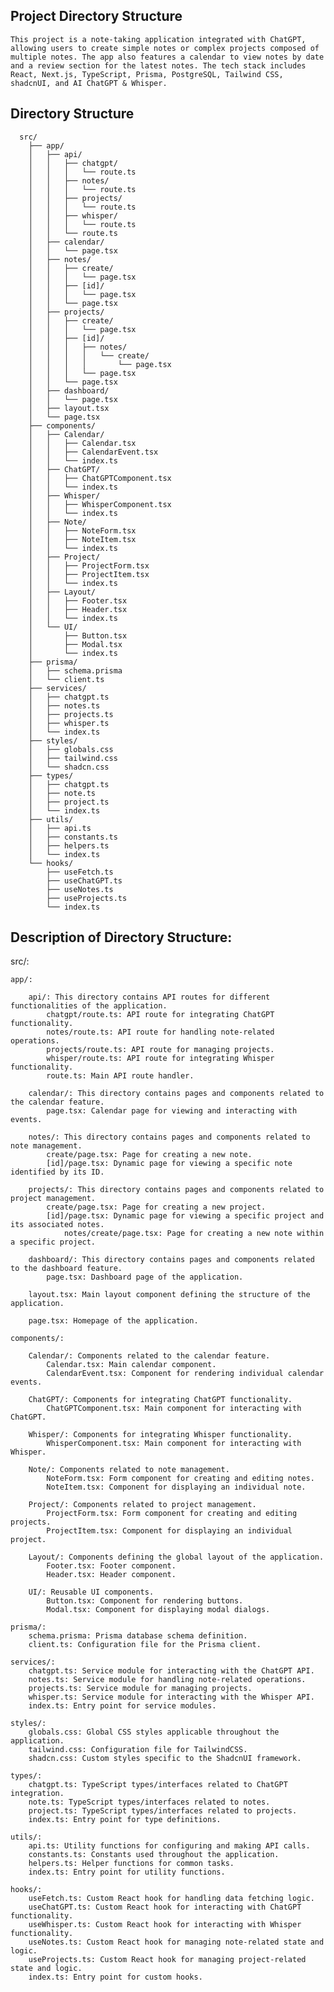 ## Project Directory Structure 

    This project is a note-taking application integrated with ChatGPT, allowing users to create simple notes or complex projects composed of multiple notes. The app also features a calendar to view notes by date and a review section for the latest notes. The tech stack includes React, Next.js, TypeScript, Prisma, PostgreSQL, Tailwind CSS, shadcnUI, and AI ChatGPT & Whisper.

## Directory Structure
```
  src/
    ├── app/
    │   ├── api/
    │   │   ├── chatgpt/
    │   │   │   └── route.ts
    │   │   ├── notes/
    │   │   │   └── route.ts
    │   │   ├── projects/
    │   │   │   └── route.ts
    │   │   ├── whisper/      
    │   │   │   └── route.ts  
    │   │   └── route.ts
    │   ├── calendar/
    │   │   └── page.tsx
    │   ├── notes/
    │   │   ├── create/
    │   │   │   └── page.tsx
    │   │   ├── [id]/
    │   │   │   └── page.tsx
    │   │   └── page.tsx
    │   ├── projects/
    │   │   ├── create/
    │   │   │   └── page.tsx
    │   │   ├── [id]/
    │   │   │   ├── notes/
    │   │   │   │   └── create/
    │   │   │   │       └── page.tsx
    │   │   │   └── page.tsx
    │   │   └── page.tsx
    │   ├── dashboard/
    │   │   └── page.tsx
    │   ├── layout.tsx
    │   └── page.tsx
    ├── components/
    │   ├── Calendar/
    │   │   ├── Calendar.tsx
    │   │   ├── CalendarEvent.tsx
    │   │   └── index.ts
    │   ├── ChatGPT/
    │   │   ├── ChatGPTComponent.tsx
    │   │   └── index.ts
    │   ├── Whisper/       
    │   │   ├── WhisperComponent.tsx   
    │   │   └── index.ts
    │   ├── Note/
    │   │   ├── NoteForm.tsx
    │   │   ├── NoteItem.tsx
    │   │   └── index.ts
    │   ├── Project/
    │   │   ├── ProjectForm.tsx
    │   │   ├── ProjectItem.tsx
    │   │   └── index.ts
    │   ├── Layout/
    │   │   ├── Footer.tsx
    │   │   ├── Header.tsx
    │   │   └── index.ts
    │   └── UI/
    │       ├── Button.tsx
    │       ├── Modal.tsx
    │       └── index.ts
    ├── prisma/
    │   ├── schema.prisma
    │   └── client.ts
    ├── services/
    │   ├── chatgpt.ts
    │   ├── notes.ts
    │   ├── projects.ts
    │   ├── whisper.ts     
    │   └── index.ts
    ├── styles/
    │   ├── globals.css
    │   ├── tailwind.css
    │   └── shadcn.css
    ├── types/
    │   ├── chatgpt.ts
    │   ├── note.ts
    │   ├── project.ts
    │   └── index.ts
    ├── utils/
    │   ├── api.ts
    │   ├── constants.ts
    │   ├── helpers.ts
    │   └── index.ts
    └── hooks/
        ├── useFetch.ts
        ├── useChatGPT.ts
        ├── useNotes.ts
        ├── useProjects.ts
        └── index.ts
```

## Description of Directory Structure:

src/:

    app/:

        api/: This directory contains API routes for different functionalities of the application.
            chatgpt/route.ts: API route for integrating ChatGPT functionality.
            notes/route.ts: API route for handling note-related operations.
            projects/route.ts: API route for managing projects.
            whisper/route.ts: API route for integrating Whisper functionality.
            route.ts: Main API route handler.

        calendar/: This directory contains pages and components related to the calendar feature.
            page.tsx: Calendar page for viewing and interacting with events.

        notes/: This directory contains pages and components related to note management.
            create/page.tsx: Page for creating a new note.
            [id]/page.tsx: Dynamic page for viewing a specific note identified by its ID.

        projects/: This directory contains pages and components related to project management.
            create/page.tsx: Page for creating a new project.
            [id]/page.tsx: Dynamic page for viewing a specific project and its associated notes.
                notes/create/page.tsx: Page for creating a new note within a specific project.

        dashboard/: This directory contains pages and components related to the dashboard feature.
            page.tsx: Dashboard page of the application.

        layout.tsx: Main layout component defining the structure of the application.

        page.tsx: Homepage of the application.

    components/:

        Calendar/: Components related to the calendar feature.
            Calendar.tsx: Main calendar component.
            CalendarEvent.tsx: Component for rendering individual calendar events.

        ChatGPT/: Components for integrating ChatGPT functionality.
            ChatGPTComponent.tsx: Main component for interacting with ChatGPT.

        Whisper/: Components for integrating Whisper functionality.
            WhisperComponent.tsx: Main component for interacting with Whisper.

        Note/: Components related to note management.
            NoteForm.tsx: Form component for creating and editing notes.
            NoteItem.tsx: Component for displaying an individual note.

        Project/: Components related to project management.
            ProjectForm.tsx: Form component for creating and editing projects.
            ProjectItem.tsx: Component for displaying an individual project.

        Layout/: Components defining the global layout of the application.
            Footer.tsx: Footer component.
            Header.tsx: Header component.

        UI/: Reusable UI components.
            Button.tsx: Component for rendering buttons.
            Modal.tsx: Component for displaying modal dialogs.

    prisma/:
        schema.prisma: Prisma database schema definition.
        client.ts: Configuration file for the Prisma client.

    services/:
        chatgpt.ts: Service module for interacting with the ChatGPT API.
        notes.ts: Service module for handling note-related operations.
        projects.ts: Service module for managing projects.
        whisper.ts: Service module for interacting with the Whisper API.
        index.ts: Entry point for service modules.

    styles/:
        globals.css: Global CSS styles applicable throughout the application.
        tailwind.css: Configuration file for TailwindCSS.
        shadcn.css: Custom styles specific to the ShadcnUI framework.

    types/:
        chatgpt.ts: TypeScript types/interfaces related to ChatGPT integration.
        note.ts: TypeScript types/interfaces related to notes.
        project.ts: TypeScript types/interfaces related to projects.
        index.ts: Entry point for type definitions.

    utils/:
        api.ts: Utility functions for configuring and making API calls.
        constants.ts: Constants used throughout the application.
        helpers.ts: Helper functions for common tasks.
        index.ts: Entry point for utility functions.

    hooks/:
        useFetch.ts: Custom React hook for handling data fetching logic.
        useChatGPT.ts: Custom React hook for interacting with ChatGPT functionality.
        useWhisper.ts: Custom React hook for interacting with Whisper functionality.
        useNotes.ts: Custom React hook for managing note-related state and logic.
        useProjects.ts: Custom React hook for managing project-related state and logic.
        index.ts: Entry point for custom hooks.






